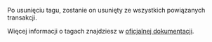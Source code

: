 Po usunięciu tagu, zostanie on usunięty ze wszystkich powiązanych transakcji.

Więcej informacji o tagach znajdziesz w [oficjalnej dokumentacji](https://docs.firefly-iii.org/concepts/tags).